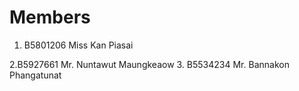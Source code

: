 Members
=======

  
1. B5801206 Miss Kan Piasai

2.B5927661 Mr. Nuntawut Maungkeaow
3. B5534234 Mr. Bannakon Phangatunat

